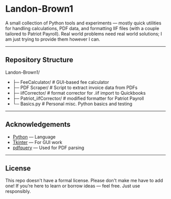 # Landon-Brown1

A small collection of Python tools and experiments — mostly quick utilities for handling calculations, PDF data, and formatting IIF files (with a couple tailored to Patriot Payroll).
Real world problems need real world solutions; I am just trying to provide them however I can.

---

## Repository Structure

Landon-Brown1/
- ├─ FeeCalculator/ # GUI-based fee calculator
- ├─ PDF Scraper/ # Script to extract invoice data from PDFs
- ├─ iifCorrector/ # format corrector for .iif import to Quickbooks
- ├─ Patriot_iifCorrector/ # modified formatter for Patriot Payroll
- └─ Basics.py # Personal misc. Python basics and testing

---

## Acknowledgements

- [Python](https://www.python.org/) — Language  
- [Tkinter](https://docs.python.org/3/library/tkinter.html) — For GUI work  
- [pdfquery](https://pypi.org/project/pdfquery/) — Used for PDF parsing  
 

---

## License

This repo doesn't have a formal license. Please don't make me have to add one!
If you’re here to learn or borrow ideas — feel free. Just use responsibly.
